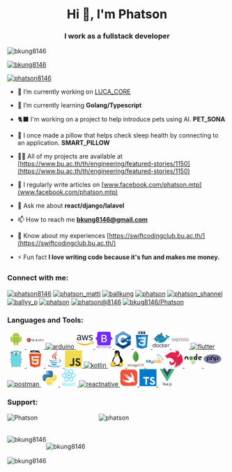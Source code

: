 <h1 align="center">Hi 👋, I'm Phatson</h1>
<h3 align="center">I work as a fullstack developer</h3>

<p align="left"> <img src="https://komarev.com/ghpvc/?username=bkung8146&label=Profile%20views&color=0e75b6&style=flat" alt="bkung8146" /> </p>

<p align="left"> <a href="https://github.com/ryo-ma/github-profile-trophy"><img src="https://github-profile-trophy.vercel.app/?username=bkung8146" alt="bkung8146" /></a> </p>

<p align="left"> <a href="https://twitter.com/phatson8146" target="blank"><img src="https://img.shields.io/twitter/follow/phatson8146?logo=twitter&style=for-the-badge" alt="phatson8146" /></a> </p>

- 🔭 I’m currently working on [LUCA_CORE](https://www.bu.ac.th/en/engineering/featured-stories/1074)

- 🌱 I’m currently learning **Golang/Typescript**

- 🐈‍⬛ I'm working on a project to help introduce pets using AI. **PET_SONA**

- 🤗 I once made a pillow that helps check sleep health by connecting to an application. **SMART_PILLOW**

- 👨‍💻 All of my projects are available at [https://www.bu.ac.th/th/engineering/featured-stories/1150](https://www.bu.ac.th/th/engineering/featured-stories/1150)

- 📝 I regularly write articles on [www.facebook.com/phatson.mtp](www.facebook.com/phatson.mtp)

- 💬 Ask me about **react/django/lalavel**

- 📫 How to reach me **bkung8146@gmail.com**

- 📄 Know about my experiences [https://swiftcodingclub.bu.ac.th/](https://swiftcodingclub.bu.ac.th/)

- ⚡ Fun fact **I love writing code because it's fun and makes me money.**

<h3 align="left">Connect with me:</h3>
<p align="left">
<a href="https://twitter.com/phatson8146" target="blank"><img align="center" src="https://raw.githubusercontent.com/rahuldkjain/github-profile-readme-generator/master/src/images/icons/Social/twitter.svg" alt="phatson8146" height="30" width="40" /></a>
<a href="https://fb.com/phatson_matti" target="blank"><img align="center" src="https://raw.githubusercontent.com/rahuldkjain/github-profile-readme-generator/master/src/images/icons/Social/facebook.svg" alt="phatson_matti" height="30" width="40" /></a>
<a href="https://dribbble.com/ballkung" target="blank"><img align="center" src="https://raw.githubusercontent.com/rahuldkjain/github-profile-readme-generator/master/src/images/icons/Social/dribbble.svg" alt="ballkung" height="30" width="40" /></a>
<a href="https://hashnode.com/phatson" target="blank"><img align="center" src="https://raw.githubusercontent.com/rahuldkjain/github-profile-readme-generator/master/src/images/icons/Social/hashnode.svg" alt="phatson" height="30" width="40" /></a>
<a href="https://www.youtube.com/c/phatson_shannel" target="blank"><img align="center" src="https://raw.githubusercontent.com/rahuldkjain/github-profile-readme-generator/master/src/images/icons/Social/youtube.svg" alt="phatson_shannel" height="30" width="40" /></a>
<a href="https://www.hackerrank.com/ballyy_p" target="blank"><img align="center" src="https://raw.githubusercontent.com/rahuldkjain/github-profile-readme-generator/master/src/images/icons/Social/hackerrank.svg" alt="ballyy_p" height="30" width="40" /></a>
<a href="https://www.leetcode.com/phatson" target="blank"><img align="center" src="https://raw.githubusercontent.com/rahuldkjain/github-profile-readme-generator/master/src/images/icons/Social/leet-code.svg" alt="phatson" height="30" width="40" /></a>
<a href="https://www.hackerearth.com/phatson@8146" target="blank"><img align="center" src="https://raw.githubusercontent.com/rahuldkjain/github-profile-readme-generator/master/src/images/icons/Social/hackerearth.svg" alt="phatson@8146" height="30" width="40" /></a>
<a href="https://discord.gg/bkug8146/Phatson" target="blank"><img align="center" src="https://raw.githubusercontent.com/rahuldkjain/github-profile-readme-generator/master/src/images/icons/Social/discord.svg" alt="bkug8146/Phatson" height="30" width="40" /></a>
</p>

<h3 align="left">Languages and Tools:</h3>
<p align="left"> <a href="https://developer.android.com" target="_blank" rel="noreferrer"> <img src="https://raw.githubusercontent.com/devicons/devicon/master/icons/android/android-original-wordmark.svg" alt="android" width="40" height="40"/> </a> <a href="https://angular.io" target="_blank" rel="noreferrer"> <img src="https://raw.githubusercontent.com/devicons/devicon/master/icons/angularjs/angularjs-original-wordmark.svg" alt="angularjs" width="40" height="40"/> </a> <a href="https://www.arduino.cc/" target="_blank" rel="noreferrer"> <img src="https://cdn.worldvectorlogo.com/logos/arduino-1.svg" alt="arduino" width="40" height="40"/> </a> <a href="https://aws.amazon.com" target="_blank" rel="noreferrer"> <img src="https://raw.githubusercontent.com/devicons/devicon/master/icons/amazonwebservices/amazonwebservices-original-wordmark.svg" alt="aws" width="40" height="40"/> </a> <a href="https://getbootstrap.com" target="_blank" rel="noreferrer"> <img src="https://raw.githubusercontent.com/devicons/devicon/master/icons/bootstrap/bootstrap-plain-wordmark.svg" alt="bootstrap" width="40" height="40"/> </a> <a href="https://www.w3schools.com/cpp/" target="_blank" rel="noreferrer"> <img src="https://raw.githubusercontent.com/devicons/devicon/master/icons/cplusplus/cplusplus-original.svg" alt="cplusplus" width="40" height="40"/> </a> <a href="https://www.w3schools.com/css/" target="_blank" rel="noreferrer"> <img src="https://raw.githubusercontent.com/devicons/devicon/master/icons/css3/css3-original-wordmark.svg" alt="css3" width="40" height="40"/> </a> <a href="https://www.docker.com/" target="_blank" rel="noreferrer"> <img src="https://raw.githubusercontent.com/devicons/devicon/master/icons/docker/docker-original-wordmark.svg" alt="docker" width="40" height="40"/> </a> <a href="https://expressjs.com" target="_blank" rel="noreferrer"> <img src="https://raw.githubusercontent.com/devicons/devicon/master/icons/express/express-original-wordmark.svg" alt="express" width="40" height="40"/> </a> <a href="https://flutter.dev" target="_blank" rel="noreferrer"> <img src="https://www.vectorlogo.zone/logos/flutterio/flutterio-icon.svg" alt="flutter" width="40" height="40"/> </a> <a href="https://golang.org" target="_blank" rel="noreferrer"> <img src="https://raw.githubusercontent.com/devicons/devicon/master/icons/go/go-original.svg" alt="go" width="40" height="40"/> </a> <a href="https://www.w3.org/html/" target="_blank" rel="noreferrer"> <img src="https://raw.githubusercontent.com/devicons/devicon/master/icons/html5/html5-original-wordmark.svg" alt="html5" width="40" height="40"/> </a> <a href="https://www.java.com" target="_blank" rel="noreferrer"> <img src="https://raw.githubusercontent.com/devicons/devicon/master/icons/java/java-original.svg" alt="java" width="40" height="40"/> </a> <a href="https://developer.mozilla.org/en-US/docs/Web/JavaScript" target="_blank" rel="noreferrer"> <img src="https://raw.githubusercontent.com/devicons/devicon/master/icons/javascript/javascript-original.svg" alt="javascript" width="40" height="40"/> </a> <a href="https://kotlinlang.org" target="_blank" rel="noreferrer"> <img src="https://www.vectorlogo.zone/logos/kotlinlang/kotlinlang-icon.svg" alt="kotlin" width="40" height="40"/> </a> <a href="https://www.linux.org/" target="_blank" rel="noreferrer"> <img src="https://raw.githubusercontent.com/devicons/devicon/master/icons/linux/linux-original.svg" alt="linux" width="40" height="40"/> </a> <a href="https://www.mongodb.com/" target="_blank" rel="noreferrer"> <img src="https://raw.githubusercontent.com/devicons/devicon/master/icons/mongodb/mongodb-original-wordmark.svg" alt="mongodb" width="40" height="40"/> </a> <a href="https://www.mysql.com/" target="_blank" rel="noreferrer"> <img src="https://raw.githubusercontent.com/devicons/devicon/master/icons/mysql/mysql-original-wordmark.svg" alt="mysql" width="40" height="40"/> </a> <a href="https://nestjs.com/" target="_blank" rel="noreferrer"> <img src="https://raw.githubusercontent.com/devicons/devicon/master/icons/nestjs/nestjs-plain.svg" alt="nestjs" width="40" height="40"/> </a> <a href="https://nodejs.org" target="_blank" rel="noreferrer"> <img src="https://raw.githubusercontent.com/devicons/devicon/master/icons/nodejs/nodejs-original-wordmark.svg" alt="nodejs" width="40" height="40"/> </a> <a href="https://www.php.net" target="_blank" rel="noreferrer"> <img src="https://raw.githubusercontent.com/devicons/devicon/master/icons/php/php-original.svg" alt="php" width="40" height="40"/> </a> <a href="https://postman.com" target="_blank" rel="noreferrer"> <img src="https://www.vectorlogo.zone/logos/getpostman/getpostman-icon.svg" alt="postman" width="40" height="40"/> </a> <a href="https://www.python.org" target="_blank" rel="noreferrer"> <img src="https://raw.githubusercontent.com/devicons/devicon/master/icons/python/python-original.svg" alt="python" width="40" height="40"/> </a> <a href="https://reactjs.org/" target="_blank" rel="noreferrer"> <img src="https://raw.githubusercontent.com/devicons/devicon/master/icons/react/react-original-wordmark.svg" alt="react" width="40" height="40"/> </a> <a href="https://reactnative.dev/" target="_blank" rel="noreferrer"> <img src="https://reactnative.dev/img/header_logo.svg" alt="reactnative" width="40" height="40"/> </a> <a href="https://developer.apple.com/swift/" target="_blank" rel="noreferrer"> <img src="https://raw.githubusercontent.com/devicons/devicon/master/icons/swift/swift-original.svg" alt="swift" width="40" height="40"/> </a> <a href="https://www.typescriptlang.org/" target="_blank" rel="noreferrer"> <img src="https://raw.githubusercontent.com/devicons/devicon/master/icons/typescript/typescript-original.svg" alt="typescript" width="40" height="40"/> </a> <a href="https://vuejs.org/" target="_blank" rel="noreferrer"> <img src="https://raw.githubusercontent.com/devicons/devicon/master/icons/vuejs/vuejs-original-wordmark.svg" alt="vuejs" width="40" height="40"/> </a> </p>

<h3 align="left">Support:</h3>
<p><a href="https://www.buymeacoffee.com/Phatson"> <img align="left" src="https://cdn.buymeacoffee.com/buttons/v2/default-yellow.png" height="50" width="210" alt="Phatson" /></a><a href="https://ko-fi.com/phatson"> <img align="left" src="https://cdn.ko-fi.com/cdn/kofi3.png?v=3" height="50" width="210" alt="phatson" /></a></p><br><br>

<p><img align="left" src="https://github-readme-stats.vercel.app/api/top-langs?username=bkung8146&show_icons=true&locale=en&layout=compact" alt="bkung8146" /></p>

<p>&nbsp;<img align="center" src="https://github-readme-stats.vercel.app/api?username=bkung8146&show_icons=true&locale=en" alt="bkung8146" /></p>

<p><img align="center" src="https://github-readme-streak-stats.herokuapp.com/?user=bkung8146&" alt="bkung8146" /></p>
